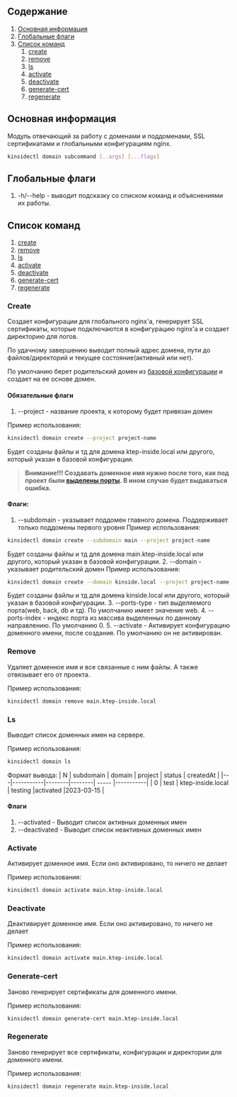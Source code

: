 ## Содержание

1. [Основная информация](#основная-информация)
2. [Глобальные флаги](#глобальные-флаги)
3. [Список команд](#список-команд)
   1. [create](#create)
   2. [remove](#remove)
   3. [ls](#ls)
   4. [activate](#activate)
   5. [deactivate](#deactivate)
   6. [generate-cert](#generate-cert)
   7. [regenerate](#regenerate)

## Основная информация

Модуль отвечающий за работу с доменами и поддоменами, SSL сертификатами и глобальными конфигурациям nginx.

```bash
kinsidectl domain subcommand [..args] [...flags]
```

## Глобальные флаги

1. -h/--help - выводит подсказку со списком команд и объяснениями их работы.

## Список команд

1. [create](#create)
2. [remove](#remove)
3. [ls](#ls)
4. [activate](#activate)
5. [deactivate](#deactivate)
6. [generate-cert](#generate-cert)
7. [regenerate](#regenerate)

### Create

Создает конфигурации для глобального nginx'а, генерирует SSL сертификаты, которые подключаются в конфигурацию nginx'а и создает директорию для логов.

По удачному завершению выводит полный адрес домена, пути до файлов/директорий и текущее состояние(активный или нет).

По умолчанию берет родительский домен из [базовой конфигурации](./Глобальное-состояние-и-файлы-конфигурации.md#базовая-конфигурация) и создает на ее основе домен.

#### Обязательные флаги

1. --project - название проекта, к которому будет привязан домен

Пример использования:

```bash
kinsidectl domain create --project project-name
```

Будет созданы файлы и тд для домена ktep-inside.local или другого, который указан в базовой конфигурации.

> **Внимание!!! Создавать доменное имя нужно после того, как под проект были [выделены порты](<./Работа-с-портами(ports).md#create>). В ином случае будет выдаваться ошибка.**

#### Флаги:

1. --subdomain - указывает поддомен главного домена. Поддерживает только поддомены первого уровня
   Пример использования:

```bash
kinsidectl domain create --subdomain main --project project-name
```

Будет созданы файлы и тд для домена main.ktep-inside.local или другого, который указан в базовой конфигурации. 2. --domain - указывает родительский домен
Пример использования:

```bash
kinsidectl domain create --domain kinside.local --project project-name
```

Будет созданы файлы и тд для домена kinside.local или другого, который
указан в базовой конфигурации. 3. --ports-type - тип выделяемого порта(web, back, db и тд). По умолчанию имеет значение web. 4. --ports-index - индекс порта из массива выделенных по данному направлению. По умолчанию 0. 5. --activate - Активирует конфигурацию доменного имени, после создания. По умолчанию он не активирован.

### Remove

Удаляет доменное имя и все связанные с ним файлы. А также отвязывает его от проекта.

Пример использования:

```bash
kinsidectl domain remove main.ktep-inside.local
```

### Ls

Выводит список доменных имен на сервере.

Пример использования:

```bash
kinsidectl domain ls
```

Формат вывода:
| N | subdomain | domain | project | status | createdAt |
|---|-----------|--------|--------| ----- |-----------|
| 0 | test | ktep-inside.local | testing |activated |2023-03-15 |

#### Флаги

1. --activated - Выводит список активных доменных имен
2. --deactivated - Выводит список неактивных доменных имен

### Activate

Активирует доменное имя. Если оно активировано, то ничего не делает

Пример использования:

```bash
kinsidectl domain activate main.ktep-inside.local
```

### Deactivate

Деактивирует доменное имя. Если оно активировано, то ничего не делает

Пример использования:

```bash
kinsidectl domain activate main.ktep-inside.local
```

### Generate-cert

Заново генерирует сертификаты для доменного имени.

Пример использования:

```bash
kinsidectl domain generate-cert main.ktep-inside.local
```

### Regenerate

Заново генерирует все сертификаты, конфигурации и директории для доменного имени.

Пример использования:

```bash
kinsidectl domain regenerate main.ktep-inside.local
```
